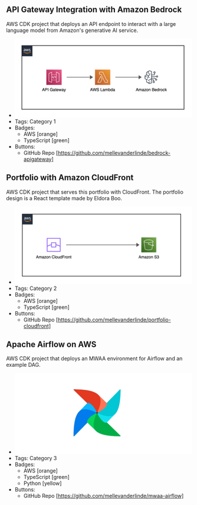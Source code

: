 ## API Gateway Integration with Amazon Bedrock
AWS CDK project that deploys an API endpoint to interact with a large language model from Amazon's generative AI service.
- ![API Gateway and Bedrock](../assets/bedrock-apigateway.png)
- Tags: Category 1
- Badges:
  - AWS [orange]
  - TypeScript [green]
- Buttons:
  - GitHub Repo [https://github.com/mellevanderlinde/bedrock-apigateway]

## Portfolio with Amazon CloudFront
AWS CDK project that serves this portfolio with CloudFront. The portfolio design is a React template made by Eldora Boo.
- ![CloudFront and S3](../assets/cloudfront-s3.png)
- Tags: Category 2
- Badges:
  - AWS [orange]
  - TypeScript [green]
- Buttons:
  - GitHub Repo [https://github.com/mellevanderlinde/portfolio-cloudfront]
  
## Apache Airflow on AWS
AWS CDK project that deploys an MWAA environment for Airflow and an example DAG.
- ![Airflow](../assets/airflow.png)
- Tags: Category 3
- Badges:
  - AWS [orange]
  - TypeScript [green]
  - Python [yellow]
- Buttons:
  - GitHub Repo [https://github.com/mellevanderlinde/mwaa-airflow]